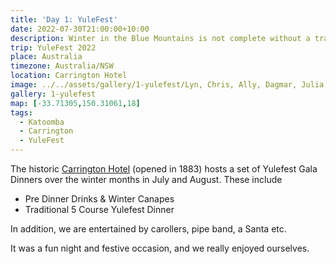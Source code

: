 ```yaml
---
title: 'Day 1: YuleFest'
date: 2022-07-30T21:00:00+10:00
description: Winter in the Blue Mountains is not complete without a traditional Christmas in July celebration.
trip: YuleFest 2022
place: Australia
timezone: Australia/NSW
location: Carrington Hotel
image: ../../assets/gallery/1-yulefest/Lyn, Chris, Ally, Dagmar, Julia, Jamie, Julie.jpeg
gallery: 1-yulefest
map: [-33.71305,150.31061,18]
tags:
  - Katoomba
  - Carrington
  - YuleFest
---
```

The historic [Carrington Hotel](https://thecarrington.com.au/) (opened in 1883) hosts a set of Yulefest Gala Dinners over the winter months in July and August. These include

- Pre Dinner Drinks & Winter Canapes
- Traditional 5 Course Yulefest Dinner

In addition, we are entertained by carollers, pipe band, a Santa etc.

It was a fun night and festive occasion, and we really enjoyed ourselves.
